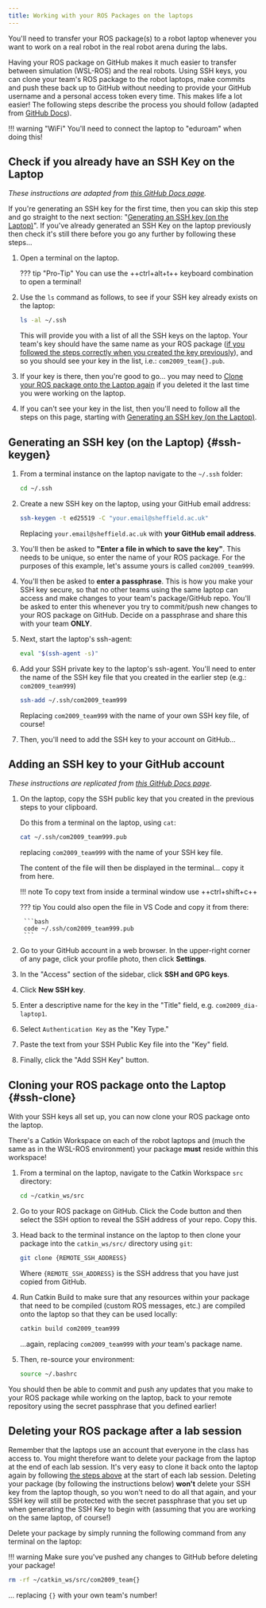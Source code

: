 ```yaml
---  
title: Working with your ROS Packages on the laptops
---  
```


You'll need to transfer your ROS package(s) to a robot laptop whenever you want to work on a real robot in the real robot arena during the labs. 

Having your ROS package on GitHub makes it much easier to transfer between simulation (WSL-ROS) and the real robots. Using SSH keys, you can clone your team's ROS package to the robot laptops, make commits and push these back up to GitHub without needing to provide your GitHub username and a personal access token every time. This makes life a lot easier! The following steps describe the process you should follow (adapted from [GitHub Docs](https://docs.github.com/en/authentication/connecting-to-github-with-ssh)).

!!! warning "WiFi"
    You'll need to connect the laptop to "eduroam" when doing this!

## Check if you already have an SSH Key on the Laptop

*These instructions are adapted from [this GitHub Docs page](https://docs.github.com/en/authentication/connecting-to-github-with-ssh/checking-for-existing-ssh-keys?platform=linux).*

If you're generating an SSH key for the first time, then you can skip this step and go straight to the next section: "[Generating an SSH key (on the Laptop)](#ssh-keygen)". If you've already generated an SSH Key on the laptop previously then check it's still there before you go any further by following these steps...

1. Open a terminal on the laptop.

    ??? tip "Pro-Tip"
        You can use the ++ctrl+alt+t++ keyboard combination to open a terminal!

1. Use the `ls` command as follows, to see if your SSH key already exists on the laptop:

    ```bash
    ls -al ~/.ssh
    ```

    This will provide you with a list of all the SSH keys on the laptop. Your team's key should have the same name as your ROS package ([if you followed the steps correctly when you created the key previously](#ssh-key-name)), and so you should see your key in the list, i.e.: `com2009_team{}.pub`.

1. If your key is there, then you're good to go... you may need to [Clone your ROS package onto the Laptop again](#ssh-clone) if you deleted it the last time you were working on the laptop.

1. If you can't see your key in the list, then you'll need to follow all the steps on this page, starting with [Generating an SSH key (on the Laptop)](#ssh-keygen).

## Generating an SSH key (on the Laptop) {#ssh-keygen}

1. From a terminal instance on the laptop navigate to the `~/.ssh` folder:

    ```bash
    cd ~/.ssh
    ```

1. Create a new SSH key on the laptop, using your GitHub email address:

    ```bash
    ssh-keygen -t ed25519 -C "your.email@sheffield.ac.uk"
    ```

    Replacing `your.email@sheffield.ac.uk` with **your GitHub email address**.

    <a name="ssh-key-name"></a>

1. You'll then be asked to **"Enter a file in which to save the key"**. This needs to be unique, so enter the name of your ROS package. For the purposes of this example, let's assume yours is called `com2009_team999`.

1. You'll then be asked to **enter a passphrase**. This is how you make your SSH key secure, so that no other teams using the same laptop can access and make changes to your team's package/GitHub repo. You'll be asked to enter this whenever you try to commit/push new changes to your ROS package on GitHub. Decide on a passphrase and share this with your team **ONLY**. 

1. Next, start the laptop's ssh-agent:

    ```bash
    eval "$(ssh-agent -s)"
    ```

1. Add your SSH private key to the laptop's ssh-agent. You'll need to enter the name of the SSH key file that you created in the earlier step (e.g.: `com2009_team999`)

    ```bash
    ssh-add ~/.ssh/com2009_team999
    ```

    Replacing `com2009_team999` with the name of your own SSH key file, of course!

1. Then, you'll need to add the SSH key to your account on GitHub...

## Adding an SSH key to your GitHub account

*These instructions are replicated from [this GitHub Docs page](https://docs.github.com/en/authentication/connecting-to-github-with-ssh/adding-a-new-ssh-key-to-your-github-account?platform=linux)*.

1. On the laptop, copy the SSH public key that you created in the previous steps to your clipboard.
    
    Do this from a terminal on the laptop, using `cat`:

    ```bash
    cat ~/.ssh/com2009_team999.pub
    ```

    replacing `com2009_team999` with the name of your SSH key file.

    The content of the file will then be displayed in the terminal... copy it from here.

    !!! note
        To copy text from inside a terminal window use ++ctrl+shift+c++

    ??? tip 
        You could also open the file in VS Code and copy it from there:

        ```bash
        code ~/.ssh/com2009_team999.pub
        ```

1. Go to your GitHub account in a web browser. In the upper-right corner of any page, click your profile photo, then click **Settings**.

1. In the "Access" section of the sidebar, click **SSH and GPG keys**.

1. Click **New SSH key**.

1. Enter a descriptive name for the key in the "Title" field, e.g. `com2009_dia-laptop1`.

1. Select `Authentication Key` as the "Key Type."

1. Paste the text from your SSH Public Key file into the "Key" field.

1. Finally, click the "Add SSH Key" button.

## Cloning your ROS package onto the Laptop {#ssh-clone}

With your SSH keys all set up, you can now clone your ROS package onto the laptop. 

There's a Catkin Workspace on each of the robot laptops and (much the same as in the WSL-ROS environment) your package **must** reside within this workspace!

1. From a terminal on the laptop, navigate to the Catkin Workspace `src` directory:

    ```bash
    cd ~/catkin_ws/src
    ```

1. Go to your ROS package on GitHub. Click the Code button and then select the SSH option to reveal the SSH address of your repo. Copy this. 

1. Head back to the terminal instance on the laptop to then clone your package into the `catkin_ws/src/` directory using `git`:

    ```bash
    git clone {REMOTE_SSH_ADDRESS}
    ```

    Where `{REMOTE_SSH_ADDRESS}` is the SSH address that you have just copied from GitHub.

1. Run Catkin Build to make sure that any resources within your package that need to be compiled (custom ROS messages, etc.) are compiled onto the laptop so that they can be used locally:
	
    ```bash
    catkin build com2009_team999
    ```
	
	...again, replacing `com2009_team999` with *your* team's package name.
	
1. Then, re-source your environment:
	
    ```bash
    source ~/.bashrc
    ```

You should then be able to commit and push any updates that you make to your ROS package while working on the laptop, back to your remote repository using the secret passphrase that you defined earlier!

## Deleting your ROS package after a lab session

Remember that the laptops use an account that everyone in the class has access to. You might therefore want to delete your package from the laptop at the end of each lab session. It's very easy to clone it back onto the laptop again by following [the steps above](#ssh-clone) at the start of each lab session. Deleting your package (by following the instructions below) **won't** delete your SSH key from the laptop though, so you won't need to do all that again, and your SSH key will still be protected with the secret passphrase that you set up when generating the SSH Key to begin with (assuming that you are working on the same laptop, of course!) 

Delete your package by simply running the following command from any terminal on the laptop:

!!! warning
    Make sure you've pushed any changes to GitHub before deleting your package!

```bash
rm -rf ~/catkin_ws/src/com2009_team{}
```

... replacing `{}` with your own team's number!

